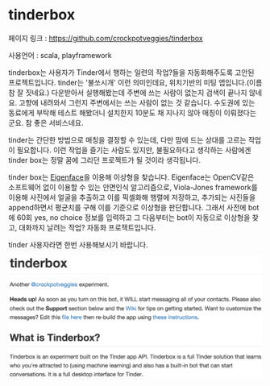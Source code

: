 # tinderbox

페이지 링크 : https://github.com/crockpotveggies/tinderbox

사용언어 : scala, playframework

tinderbox는 사용자가 Tinder에서 행하는 일련의 작업?들을 자동화해주도록 고안된 프로젝트입니다. tinder는 '불쏘시개' 이런 의미인데요, 위치기반의 미팅 앱입니다.(이름 참 잘 짓네요.) 다운받아서 실행해봤는데 주변에 쓰는 사람이 없는지 검색이 끝나지 않네요. 고향에 내려와서 그런지 주변에서는 쓰는 사람이 없는 것 같습니다. 수도권에 있는 동료에게 부탁해 테스트 해봤더니 설치한지 10분도 채 지나지 않아 매칭이 이뤄졌다는 군요. 참 좋은 서비스네요.

tinder는 간단한 방법으로 매칭을 결정할 수 있는데, 다만 맘에 드는 상대를 고르는 작업이 필요합니다. 이런 작업을 즐기는 사람도 있지만, 불필요하다고 생각하는 사람에겐 tinder box는 정말 꿈에 그리던 프로젝트가 될 것이라 생각됩니다.

tinder box는 [Eigenface](https://en.wikipedia.org/wiki/Eigenface)을 이용해 이상형을 찾습니다. Eigenface는 OpenCV같은 소프트웨어 없이 이용할 수 있는 안면인식 알고리즘으로, Viola-Jones framework를 이용해 사진에서 얼굴을 추출하고 이를 픽셀화해 행렬에 저장하고, 추가되는 사진들을 append하면서 평균치를 구해 이를 기준으로 이상형을 판단합니다. 그래서 사전에 bot에 60회 yes, no choice 정보를 입력하고 그 다음부터는 bot이 자동으로 이상형을 찾고, 대화까지 날려는 작업? 자동화 프로잭트입니다.  

tinder 사용자라면 한번 사용해보시기 바랍니다.

![이미지1](img/003-08.png)
